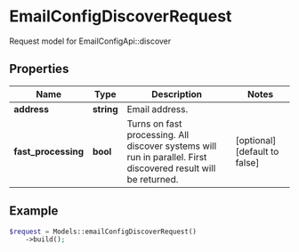 # EmailConfigDiscoverRequest

Request model for EmailConfigApi::discover

## Properties

Name | Type | Description | Notes
---- | ---- | ----------- | -----
**address** | **string**| Email address. |
**fast_processing** | **bool**| Turns on fast processing. All discover systems will run in parallel. First discovered result will be returned. | [optional] [default to false]

## Example
```php
$request = Models::emailConfigDiscoverRequest()
    ->build();
```

